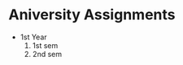 # Aniversity Assignments

<ul>
  <li>1st Year
    <ol><li>1st sem</li><li>2nd sem</li></ol>
  </li>
</ul>

